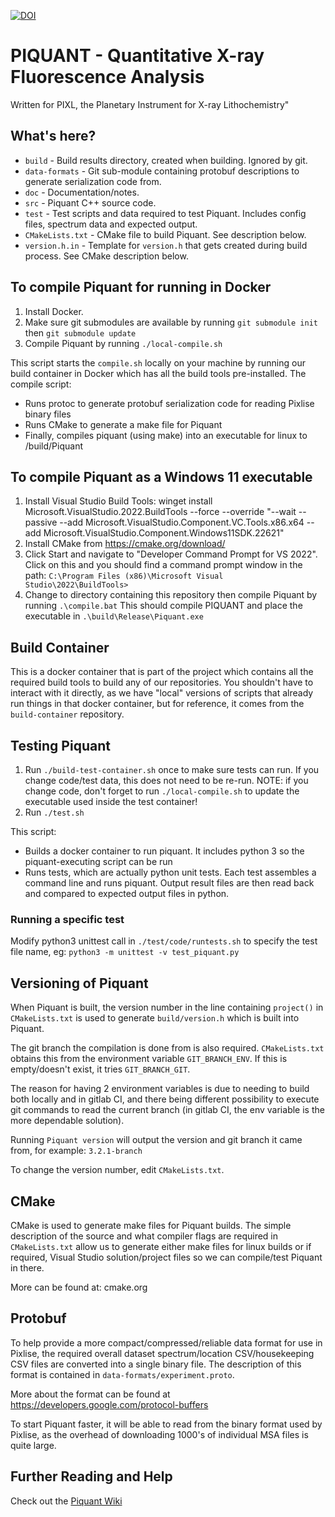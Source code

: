 [![DOI](https://zenodo.org/badge/520582671.svg)](https://zenodo.org/badge/latestdoi/520582671)

# PIQUANT - Quantitative X-ray Fluorescence Analysis
Written for PIXL, the Planetary Instrument for X-ray Lithochemistry"

## What's here?
- `build` - Build results directory, created when building. Ignored by git.
- `data-formats` - Git sub-module containing protobuf descriptions to generate serialization code from.
- `doc` - Documentation/notes.
- `src` - Piquant C++ source code.
- `test` - Test scripts and data required to test Piquant. Includes config files, spectrum data and expected output.
- `CMakeLists.txt` - CMake file to build Piquant. See description below.
- `version.h.in` - Template for `version.h` that gets created during build process. See CMake description below.

## To compile Piquant for running in Docker
1. Install Docker.
2. Make sure git submodules are available by running `git submodule init` then `git submodule update`
3. Compile Piquant by running `./local-compile.sh`

This script starts the `compile.sh` locally on your machine by running our build container in Docker which has
all the build tools pre-installed. The compile script:
- Runs protoc to generate protobuf serialization code for reading Pixlise binary files
- Runs CMake to generate a make file for Piquant
- Finally, compiles piquant (using make) into an executable for linux to /build/Piquant

## To compile Piquant as a Windows 11 executable
1. Install Visual Studio Build Tools: winget install Microsoft.VisualStudio.2022.BuildTools --force --override "--wait --passive --add Microsoft.VisualStudio.Component.VC.Tools.x86.x64 --add Microsoft.VisualStudio.Component.Windows11SDK.22621"
2. Install CMake from https://cmake.org/download/
3. Click Start and navigate to "Developer Command Prompt for VS 2022". Click on this and you should find a command prompt window in the path: `C:\Program Files (x86)\Microsoft Visual Studio\2022\BuildTools>`
4. Change to directory containing this repository then compile Piquant by running `.\compile.bat`
This should compile PIQUANT and place the executable in `.\build\Release\Piquant.exe`

## Build Container
This is a docker container that is part of the project which contains all the required build tools to build any
of our repositories. You shouldn't have to interact with it directly, as we have "local" versions of scripts that
already run things in that docker container, but for reference, it comes from the `build-container` repository.

## Testing Piquant
1. Run `./build-test-container.sh` once to make sure tests can run. If you change code/test data, this does not
need to be re-run. NOTE: if you change code, don't forget to run `./local-compile.sh` to update the executable used inside the test container!
2. Run `./test.sh`

This script:
- Builds a docker container to run piquant. It includes python 3 so the piquant-executing script can be run
- Runs tests, which are actually python unit tests. Each test assembles a command line and runs piquant.
Output result files are then read back and compared to expected output files in python.

### Running a specific test
Modify python3 unittest call in `./test/code/runtests.sh` to specify the test file name, eg: `python3 -m unittest -v test_piquant.py`

## Versioning of Piquant
When Piquant is built, the version number in the line containing `project()` in `CMakeLists.txt` is used
to generate `build/version.h` which is built into Piquant.

The git branch the compilation is done from is also required. `CMakeLists.txt` obtains this from the
environment variable `GIT_BRANCH_ENV`. If this is empty/doesn't exist, it tries `GIT_BRANCH_GIT`.

The reason for having 2 environment variables is due to needing to build both locally and in gitlab CI, and
there being different possibility to execute git commands to read the current branch (in gitlab CI, the env
variable is the more dependable solution).

Running `Piquant version` will output the version and git branch it came from, for example: `3.2.1-branch`

To change the version number, edit `CMakeLists.txt`.

## CMake
CMake is used to generate make files for Piquant builds. The simple description of the source and what
compiler flags are required in `CMakeLists.txt` allow us to generate either make files for linux builds
or if required, Visual Studio solution/project files so we can compile/test Piquant in there.

More can be found at: cmake.org

## Protobuf
To help provide a more compact/compressed/reliable data format for use in Pixlise, the required overall dataset
spectrum/location CSV/housekeeping CSV files are converted into a single binary file. The description of this
format is contained in `data-formats/experiment.proto`.

More about the format can be found at https://developers.google.com/protocol-buffers

To start Piquant faster, it will be able to read from the binary format used by Pixlise, as the overhead of
downloading 1000's of individual MSA files is quite large.


## Further Reading and Help

Check out the [Piquant Wiki](https://github.com/pixlise/piquant/wiki)
